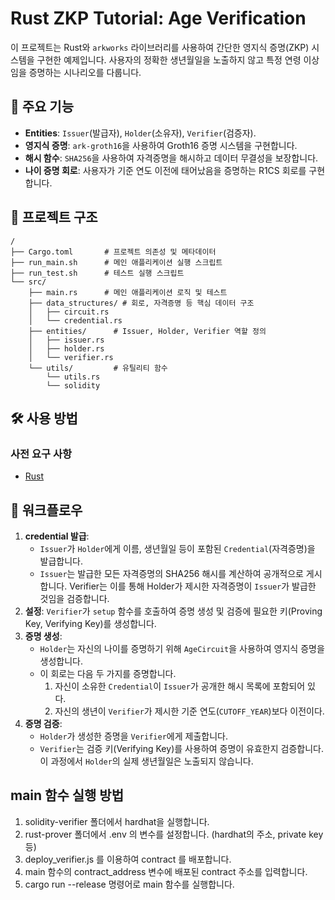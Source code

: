 # Rust ZKP Tutorial: Age Verification

이 프로젝트는 Rust와 `arkworks` 라이브러리를 사용하여 간단한 영지식 증명(ZKP) 시스템을 구현한 예제입니다. 사용자의 정확한 생년월일을 노출하지 않고 특정 연령 이상임을 증명하는 시나리오를 다룹니다.

## 🚀 주요 기능

- **Entities**: `Issuer`(발급자), `Holder`(소유자), `Verifier`(검증자).
- **영지식 증명**: `ark-groth16`을 사용하여 Groth16 증명 시스템을 구현합니다.
- **해시 함수**: `SHA256`을 사용하여 자격증명을 해시하고 데이터 무결성을 보장합니다.
- **나이 증명 회로**: 사용자가 기준 연도 이전에 태어났음을 증명하는 R1CS 회로를 구현합니다.

## 📂 프로젝트 구조

```
/
├── Cargo.toml       # 프로젝트 의존성 및 메타데이터
├── run_main.sh      # 메인 애플리케이션 실행 스크립트
├── run_test.sh      # 테스트 실행 스크립트
└── src/
    ├── main.rs      # 메인 애플리케이션 로직 및 테스트
    ├── data_structures/ # 회로, 자격증명 등 핵심 데이터 구조
    │   ├── circuit.rs
    │   └── credential.rs
    ├── entities/      # Issuer, Holder, Verifier 역할 정의
    │   ├── issuer.rs
    │   ├── holder.rs
    │   └── verifier.rs
    └── utils/         # 유틸리티 함수
        └── utils.rs
        └── solidity
```

## 🛠️ 사용 방법

### 사전 요구 사항

- [Rust](https://www.rust-lang.org/tools/install)

## 📜 워크플로우

1.  **credential 발급**:
    - `Issuer`가 `Holder`에게 이름, 생년월일 등이 포함된 `Credential`(자격증명)을 발급합니다.
    - `Issuer`는 발급한 모든 자격증명의 SHA256 해시를 계산하여 공개적으로 게시합니다. Verifier는 이를 통해 Holder가 제시한 자격증명이 `Issuer`가 발급한 것임을 검증합니다.
2.  **설정**: `Verifier`가 `setup` 함수를 호출하여 증명 생성 및 검증에 필요한 키(Proving Key, Verifying Key)를 생성합니다.
3.  **증명 생성**:
    - `Holder`는 자신의 나이를 증명하기 위해 `AgeCircuit`을 사용하여 영지식 증명을 생성합니다.
    - 이 회로는 다음 두 가지를 증명합니다.
      1.  자신이 소유한 `Credential`이 `Issuer`가 공개한 해시 목록에 포함되어 있다.
      2.  자신의 생년이 `Verifier`가 제시한 기준 연도(`CUTOFF_YEAR`)보다 이전이다.
4.  **증명 검증**:
    - `Holder`가 생성한 증명을 `Verifier`에게 제출합니다.
    - `Verifier`는 검증 키(Verifying Key)를 사용하여 증명이 유효한지 검증합니다. 이 과정에서 `Holder`의 실제 생년월일은 노출되지 않습니다.

## main 함수 실행 방법

1. solidity-verifier 폴더에서 hardhat을 실행합니다.
2. rust-prover 폴더에서 .env 의 변수를 설정합니다. (hardhat의 주소, private key 등)
3. deploy_verifier.js 를 이용하여 contract 를 배포합니다.
4. main 함수의 contract_address 변수에 배포된 contract 주소를 입력합니다.
5. cargo run --release 명령어로 main 함수를 실행합니다.